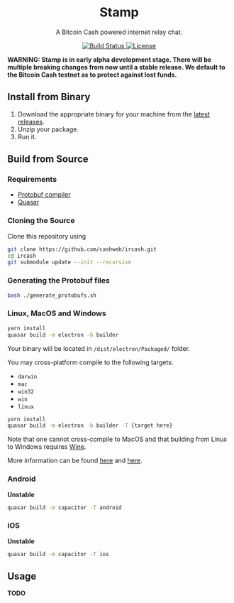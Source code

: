 <h1 align="center">
  Stamp
</h1>

<p align="center">
  A Bitcoin Cash powered internet relay chat.
</p>

<p align="center">
  <a href="https://circleci.com/gh/cashweb/stamp">
    <img alt="Build Status" src="https://circleci.com/gh/cashweb/stamp.svg?style=svg">
  </a>

  <a href="LICENSE">
    <img alt="License" src="https://img.shields.io/badge/license-MIT-blue.svg">
  </a>
</p>

**WARNING: Stamp is in early alpha development stage. There will be multiple breaking changes from now until a stable release. We default to the Bitcoin Cash testnet as to protect against lost funds.**

## Install from Binary

1. Download the appropriate binary for your machine from the [latest releases](https://github.com/cashweb/stamp/releases).
2. Unzip your package.
3. Run it.

## Build from Source

### Requirements

* [Protobuf compiler](https://github.com/protocolbuffers/protobuf)
* [Quasar](https://quasar.dev/start/pick-quasar-flavour)

### Cloning the Source

Clone this repository using

```bash
git clone https://github.com/cashweb/ircash.git
cd ircash
git submodule update --init --recursive
```

### Generating the Protobuf files

```bash
bash ./generate_protobufs.sh
```

### Linux, MacOS and Windows

```bash
yarn install
quasar build -m electron -b builder
```

Your binary will be located in `/dist/electron/Packaged/` folder.

You may cross-platform compile to the following targets:

* `darwin`
* `mac`
* `win32`
* `win`
* `linux`


```bash
yarn install
quasar build -m electron -b builder -T {target here}
```

Note that one cannot cross-compile to MacOS and that building from Linux to Windows requires [Wine](https://www.winehq.org/).

More information can be found [here](https://www.electron.build/) and [here](https://quasar.dev/quasar-cli/developing-electron-apps/build-commands).

### Android

**Unstable**

```bash
quasar build -m capacitor -T android
```

### iOS

**Unstable**

```bash
quasar build -m capacitor -T ios
```

## Usage

**TODO**
